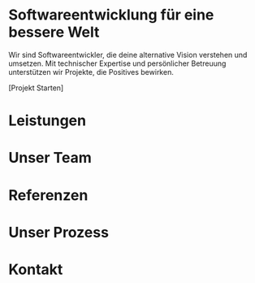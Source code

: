 # Software­entwicklung für eine bessere Welt

Wir sind Softwareentwickler, die deine alternative Vision verstehen und umsetzen. Mit technischer Expertise und persönlicher Betreuung unterstützen wir Projekte, die Positives bewirken.

[Projekt Starten]

# Leistungen

<ServiceCard
title="Frontend"
:items="['Webentwicklung', 'Mobile Anwendungen', 'Responsive Design', 'Barrierefreiheit']"
/>

<ServiceCard
title="Backend"
:items="['Systemarchitektur', 'API-Entwicklung', 'Datenbank-Design', 'Skalierbare Lösungen']"
/>

<ServiceCard
title="DevOps"
:items="['Nachhaltige Server-Strukturen', 'Deployment-Automatisierung', 'Performance-Optimierung', 'Monitoring & Security']"
/>

<ServiceCard
title="Beratung"
:items="['Technische Konzeption', 'Agiles Projektmanagement', 'Code-Qualität & Testing', 'Nachhaltigkeitsanalyse']"
/>

# Unser Team

<div class="grid md:grid-cols-4 gap-6">
  <TeamMember
    name="Sarah"
    role="Frontend, UX"
    image="/team/sarah.jpg"
  />
  <TeamMember
    name="Michael"
    role="Backend, DevOps"
    image="/team/michael.jpg"
  />
  <TeamMember
    name="Lea"
    role="Projektmanagement"
    image="/team/lea.jpg"
  />
  <TeamMember
    name="Alex"
    role="Fullstack, Security"
    image="/team/alex.jpg"
  />
</div>

# Referenzen

<div class="grid md:grid-cols-2 gap-8">
  <ProjectCard
    title="Nachhaltigkeits-Portal"
    description="Vernetzungsplattform für lokale Initiativen mit 50% Energieeinsparung durch optimierte Architektur."
    image="/projects/sustainability.jpg"
    :tags="['Webentwicklung', 'API', 'Datenbank']"
  />
  <ProjectCard
    title="Sharing Economy App"
    description="Mobile Anwendung für ressourcenschonendes Teilen mit 10.000+ aktiven Nutzern."
    image="/projects/sharing.jpg"
    :tags="['Mobile App', 'Backend', 'DevOps']"
  />
</div>


# Unser Prozess

<ProcessStep
number="1"
title="Kennenlernen & Vision"
description="Persönliches Gespräch und detaillierte Bedarfsanalyse"
/>

<ProcessStep
number="2"
title="Agile Entwicklung"
description="Technische Konzeption und iterative Umsetzung mit kontinuierlichem Feedback und automatisierten Tests"
/>

<ProcessStep
number="3"
title="Launch"
description="Deployment und Übergabe mit ausführlicher Dokumentation"
/>

<ProcessStep
number="4"
title="Support"
description="Langfristige Betreuung und Weiterentwicklung"
/>


# Kontakt

<ContactForm />

<style>
  @import "tailwindcss";
</style>
